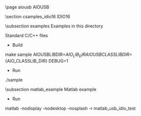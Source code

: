 \page aiousb AIOUSB

\section csamples_idio16 IDIO16

\subsection examples Examples in this directory

Standard C/C++ files

* Build

make sample AIOUSBLIBDIR=${AIO_LIB_DIR} AIOUSBCLASSLIBDIR=${AIO_CLASSLIB_DIR} DEBUG=1

* Run

./sample

\subsection matlab_example Matlab example

* Run

matlab -nodisplay -nodesktop -nosplash -r matlab_usb_idio_test
